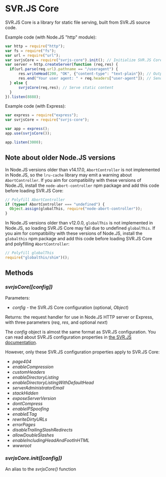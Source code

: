 # SVR.JS Core

SVR.JS Core is a library for static file serving, built from SVR.JS source code.

Example code (with Node.JS "http" module):
```javascript
var http = require("http");
var fs = require("fs");
var url = require("url");
var svrjsCore = require("svrjs-core").init(); // Initialize SVR.JS Core
var server = http.createServer(function (req,res) {
  if(url.parse(req.url).pathname == "/useragent") {
	  res.writeHead(200, "OK", {"content-type": "text-plain"}); // Output as plain text
	  res.end("Your user agent: " + req.headers["user-agent"]); // Send user agent
  } else {
      svrjsCore(req,res); // Serve static content
  }
}).listen(8888);
```

Example code (with Express):
```javascript
var express = require("express");
var svrjsCore = require("svrjs-core");

var app = express();
app.use(svrjsCore());

app.listen(3000);
```

## Note about older Node.JS versions

In Node.JS versions older than v14.17.0, `AbortController` is not implemented in Node.JS, so the `lru-cache` library may emit a warning about `AbortController`. If you aim for compatibility with these versions of Node.JS, install the `node-abort-controller` npm package and add this code before loading SVR.JS Core:

```javascript
// Polyfill AbortController
if (typeof AbortController === "undefined") {
  Object.assign(globalThis, require("node-abort-controller"));
}
```

In Node.JS versions older than v12.0.0, `globalThis` is not implemented in Node.JS, so loading SVR.JS Core may fail due to undefined `globalThis`. If you aim for compatibility with these versions of Node.JS, install the `globalthis` npm package and add this code before loading SVR.JS Core and polyfilling `AbortController`:

```javascript
// Polyfill globalThis
require("globalthis/shim")();
```

## Methods

### *svrjsCore([config])*

Parameters:

- *config* - the SVR.JS Core configuration (optional, *Object*)

Returns: the request handler for use in Node.JS HTTP server or Express, with three parameters (*req*, *res*, and optional *next*)

The *config* object is almost the same format as SVR.JS configuration. You can read about SVR.JS configuration properties in [the SVR.JS documentation](https://svrjs.org/docs/config/configuration).

However, only these SVR.JS configuration properties apply to SVR.JS Core:
- *page404*
- *enableCompression*
- *customHeaders*
- *enableDirectoryListing*
- *enableDirectoryListingWithDefaultHead*
- *serverAdministratorEmail*
- *stackHidden*
- *exposeServerVersion*
- *dontCompress*
- *enableIPSpoofing*
- *enableETag*
- *rewriteDirtyURLs*
- *errorPages*
- *disableTrailingSlashRedirects*
- *allowDoubleSlashes*
- *enableIncludingHeadAndFootInHTML*
- *wwwroot*

### *svrjsCore.init([config])*

An alias to the *svrjsCore()* function
